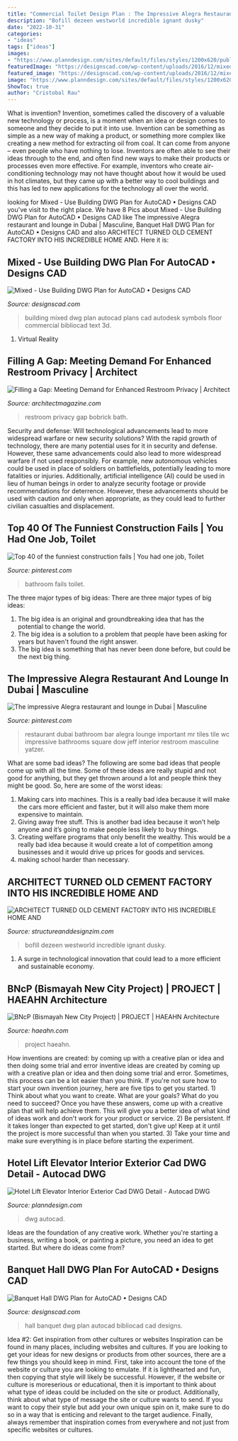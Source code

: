 ```yaml
---
title: "Commercial Toilet Design Plan : The Impressive Alegra Restaurant And Lounge In Dubai"
description: "Bofill dezeen westworld incredible ignant dusky"
date: "2022-10-31"
categories:
- "ideas"
tags: ["ideas"]
images:
- "https://www.planndesign.com/sites/default/files/styles/1200x620/public/2020/06/hotel-lift-elevator-interior-exterior-cad-dwg-detail.jpg?itok=MLfH7mdc"
featuredImage: "https://designscad.com/wp-content/uploads/2016/12/mixed___use_building_dwg_plan_for_autocad_58745.gif"
featured_image: "https://designscad.com/wp-content/uploads/2016/12/mixed___use_building_dwg_plan_for_autocad_58745.gif"
image: "https://www.planndesign.com/sites/default/files/styles/1200x620/public/2020/06/hotel-lift-elevator-interior-exterior-cad-dwg-detail.jpg?itok=MLfH7mdc"
ShowToc: true
author: "Cristobal Rau"
---
```



What is invention?
Invention, sometimes called the discovery of a valuable new technology or process, is a moment when an idea or design comes to someone and they decide to put it into use. Invention can be something as simple as a new way of making a product, or something more complex like creating a new method for extracting oil from coal. It can come from anyone – even people who have nothing to lose. Inventors are often able to see their ideas through to the end, and often find new ways to make their products or processes even more effective. For example, inventors who create air-conditioning technology may not have thought about how it would be used in hot climates, but they came up with a better way to cool buildings and this has led to new applications for the technology all over the world.

	

		
looking for Mixed - Use Building DWG Plan for AutoCAD • Designs CAD you've visit to the right place. We have 8 Pics about Mixed - Use Building DWG Plan for AutoCAD • Designs CAD like The impressive Alegra restaurant and lounge in Dubai | Masculine, Banquet Hall DWG Plan for AutoCAD • Designs CAD and also ARCHITECT TURNED OLD CEMENT FACTORY INTO HIS INCREDIBLE HOME AND. Here it is:
		
    
## Mixed - Use Building DWG Plan For AutoCAD • Designs CAD

<img loading=lazy src="https://designscad.com/wp-content/uploads/2016/12/mixed___use_building_dwg_plan_for_autocad_58745.gif" onerror="this.onerror=null;this.src='https://tse3.mm.bing.net/th?id=OIP.Nk3SzpA3HvI0kmcVfZ-7RwAAAA&amp;pid=15.1';" alt="Mixed - Use Building DWG Plan for AutoCAD • Designs CAD">

_Source: designscad.com_

>building mixed dwg plan autocad plans cad autodesk symbols floor commercial bibliocad text 3d. 

	

1. Virtual Reality 

    
## Filling A Gap: Meeting Demand For Enhanced Restroom Privacy | Architect

<img loading=lazy src="https://cdnassets.hw.net/17/86/949fe30843b9ac56484ba2b40fee/bobrick-hero.png" onerror="this.onerror=null;this.src='https://tse1.mm.bing.net/th?id=OIP.xXqrYplR_cMWC48GAHAEbwHaE8&amp;pid=15.1';" alt="Filling a Gap: Meeting Demand for Enhanced Restroom Privacy | Architect">

_Source: architectmagazine.com_

>restroom privacy gap bobrick bath. 

	

Security and defense: Will technological advancements lead to more widespread warfare or new security solutions?
With the rapid growth of technology, there are many potential uses for it in security and defense. However, these same advancements could also lead to more widespread warfare if not used responsibly. For example, new autonomous vehicles could be used in place of soldiers on battlefields, potentially leading to more fatalities or injuries. Additionally, artificial intelligence (AI) could be used in lieu of human beings in order to analyze security footage or provide recommendations for deterrence. However, these advancements should be used with caution and only when appropriate, as they could lead to further civilian casualties and displacement.

    
## Top 40 Of The Funniest Construction Fails | You Had One Job, Toilet

<img loading=lazy src="https://i.pinimg.com/736x/21/09/a2/2109a2513fef2f20dc13fb9989adff91.jpg" onerror="this.onerror=null;this.src='https://tse4.mm.bing.net/th?id=OIP.Q40fDfkL2EPOboCZtxUPgAHaIQ&amp;pid=15.1';" alt="Top 40 of the funniest construction fails | You had one job, Toilet">

_Source: pinterest.com_

>bathroom fails toilet. 

	

The three major types of big ideas:
There are three major types of big ideas: 
1. The big idea is an original and groundbreaking idea that has the potential to change the world. 
2. The big idea is a solution to a problem that people have been asking for years but haven't found the right answer. 
3. The big idea is something that has never been done before, but could be the next big thing.

    
## The Impressive Alegra Restaurant And Lounge In Dubai | Masculine

<img loading=lazy src="https://i.pinimg.com/736x/8a/ef/da/8aefdaffaadf5174a29066eea86f5891--restaurant-bathroom-restaurant-ideas.jpg" onerror="this.onerror=null;this.src='https://tse2.mm.bing.net/th?id=OIP.3YCCfzNIdACxUA6UH7YAiQHaLH&amp;pid=15.1';" alt="The impressive Alegra restaurant and lounge in Dubai | Masculine">

_Source: pinterest.com_

>restaurant dubai bathroom bar alegra lounge important mr tiles tile wc impressive bathrooms square dow jeff interior restroom masculine yatzer. 

	

What are some bad ideas?
The following are some bad ideas that people come up with all the time. Some of these ideas are really stupid and not good for anything, but they get thrown around a lot and people think they might be good. So, here are some of the worst ideas:
1) Making cars into machines. This is a really bad idea because it will make the cars more efficient and faster, but it will also make them more expensive to maintain.
2) Giving away free stuff. This is another bad idea because it won’t help anyone and it’s going to make people less likely to buy things.
3) Creating welfare programs that only benefit the wealthy. This would be a really bad idea because it would create a lot of competition among businesses and it would drive up prices for goods and services.
4) making school harder than necessary.

    
## ARCHITECT TURNED OLD CEMENT FACTORY INTO HIS INCREDIBLE HOME AND

<img loading=lazy src="https://structureanddesignzim.com/wp-content/uploads/2017/08/RICARDO-BOFILL-1366x773.jpg" onerror="this.onerror=null;this.src='https://tse2.mm.bing.net/th?id=OIP.P4LzzfKX_k36F7nw7I_WtQHaEM&amp;pid=15.1';" alt="ARCHITECT TURNED OLD CEMENT FACTORY INTO HIS INCREDIBLE HOME AND">

_Source: structureanddesignzim.com_

>bofill dezeen westworld incredible ignant dusky. 

	

1. A surge in technological innovation that could lead to a more efficient and sustainable economy. 

    
## BNcP (Bismayah New City Project) | PROJECT | HAEAHN Architecture

<img loading=lazy src="http://www.haeahn.com/upload/prjctmain/20150120173111267864.jpg" onerror="this.onerror=null;this.src='https://tse4.mm.bing.net/th?id=OIP.uGIFW0hDTVhqVCm--g0k0QHaDd&amp;pid=15.1';" alt="BNcP (Bismayah New City Project) | PROJECT | HAEAHN Architecture">

_Source: haeahn.com_

>project haeahn. 

	

How inventions are created: by coming up with a creative plan or idea and then doing some trial and error
inventive ideas are created by coming up with a creative plan or idea and then doing some trial and error. Sometimes, this process can be a lot easier than you think. If you're not sure how to start your own invention journey, here are five tips to get you started. 1) Think about what you want to create. What are your goals? What do you need to succeed? Once you have these answers, come up with a creative plan that will help achieve them. This will give you a better idea of what kind of ideas work and don't work for your product or service. 2) Be persistent. If it takes longer than expected to get started, don't give up! Keep at it until the project is more successful than when you started. 3) Take your time and make sure everything is in place before starting the experiment.

    
## Hotel Lift Elevator Interior Exterior Cad DWG Detail - Autocad DWG

<img loading=lazy src="https://www.planndesign.com/sites/default/files/styles/1200x620/public/2020/06/hotel-lift-elevator-interior-exterior-cad-dwg-detail.jpg?itok=MLfH7mdc" onerror="this.onerror=null;this.src='https://tse1.mm.bing.net/th?id=OIP.gY4KugDLsnWDc28xEo_VigHaD0&amp;pid=15.1';" alt="Hotel Lift Elevator Interior Exterior Cad DWG Detail - Autocad DWG">

_Source: planndesign.com_

>dwg autocad. 

	

Ideas are the foundation of any creative work. Whether you're starting a business, writing a book, or painting a picture, you need an idea to get started. But where do ideas come from?

    
## Banquet Hall DWG Plan For AutoCAD • Designs CAD

<img loading=lazy src="https://designscad.com/wp-content/uploads/2016/12/banquet_hall_dwg_plan_for_autocad_47137.gif" onerror="this.onerror=null;this.src='https://tse3.mm.bing.net/th?id=OIP.-86U83_2GeFzZ3hXLQ2YIwHaFb&amp;pid=15.1';" alt="Banquet Hall DWG Plan for AutoCAD • Designs CAD">

_Source: designscad.com_

>hall banquet dwg plan autocad bibliocad cad designs. 

	

Idea #2: Get inspiration from other cultures or websites
Inspiration can be found in many places, including websites and cultures. If you are looking to get your ideas for new designs or products from other sources, there are a few things you should keep in mind. First, take into account the tone of the website or culture you are looking to emulate. If it is lighthearted and fun, then copying that style will likely be successful. However, if the website or culture is moreserious or educational, then it is important to think about what type of ideas could be included on the site or product. Additionally, think about what type of message the site or culture wants to send. If you want to copy their style but add your own unique spin on it, make sure to do so in a way that is enticing and relevant to the target audience. Finally, always remember that inspiration comes from everywhere and not just from specific websites or cultures.

